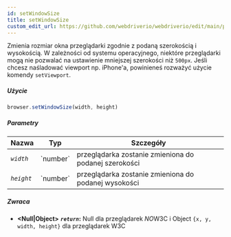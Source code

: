 ```yaml
---
id: setWindowSize
title: setWindowSize
custom_edit_url: https://github.com/webdriverio/webdriverio/edit/main/packages/webdriverio/src/commands/browser/setWindowSize.ts
---
```


Zmienia rozmiar okna przeglądarki zgodnie z podaną szerokością i wysokością. W zależności od systemu operacyjnego, niektóre przeglądarki mogą nie pozwalać na ustawienie mniejszej szerokości niż `500px`. Jeśli chcesz naśladować viewport np. iPhone'a, powinieneś rozważyć użycie komendy `setViewport`.

##### Użycie

```js
browser.setWindowSize(width, height)
```

##### Parametry

<table>
  <thead>
    <tr>
      <th>Nazwa</th><th>Typ</th><th>Szczegóły</th>
    </tr>
  </thead>
  <tbody>
    <tr>
      <td><code><var>width</var></code></td>
      <td>`number`</td>
      <td>przeglądarka zostanie zmieniona do podanej szerokości</td>
    </tr>
    <tr>
      <td><code><var>height</var></code></td>
      <td>`number`</td>
      <td>przeglądarka zostanie zmieniona do podanej wysokości</td>
    </tr>
  </tbody>
</table>

##### Zwraca

- **&lt;Null|Object&gt;**
            **<code><var>return</var></code>:**  Null dla przeglądarek *NO*W3C i Object `{x, y, width, height}` dla przeglądarek W3C